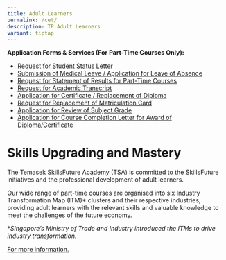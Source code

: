 ```yaml
---
title: Adult Learners
permalink: /cet/
description: TP Adult Learners
variant: tiptap
---
```

**Application Forms & Services (For Part-Time Courses Only):**

* [Request for Student Status Letter](https://forms.office.com/r/8Jt6Gx8bmu)
* [Submission of Medical Leave / Application for Leave of Absence](https://forms.office.com/r/sbexvCDKY5)
* [Request for Statement of Results for Part-Time Courses](https://forms.office.com/r/EdPFL3J5RT)
* [Request for Academic Transcript](https://forms.office.com/r/bNTMhftBM2)
* [Application for Certificate / Replacement of Diploma](https://forms.office.com/r/v5ysN45MAM)
* [Request for Replacement of Matriculation Card](https://forms.office.com/r/3tj1FVZJq7)
* [Application for Review of Subject Grade](https://forms.office.com/r/bTryYQXP2r)
* [Application for Course Completion Letter for Award of Diploma/Certificate](https://forms.office.com/r/DsytRFBsLV)

# Skills Upgrading and Mastery
The Temasek SkillsFuture Academy (TSA) is committed to the SkillsFuture initiatives and the professional development of adult learners.
 

Our wide range of part-time courses are organised into six Industry Transformation Map (ITM)* clusters and their respective industries, providing adult learners with the relevant skills and valuable knowledge to meet the challenges of the future economy.

**Singapore’s Ministry of Trade and Industry introduced the ITMs to drive industry transformation.*

[For more information. ](https://www.tp.edu.sg/landing/adult-learners.html)